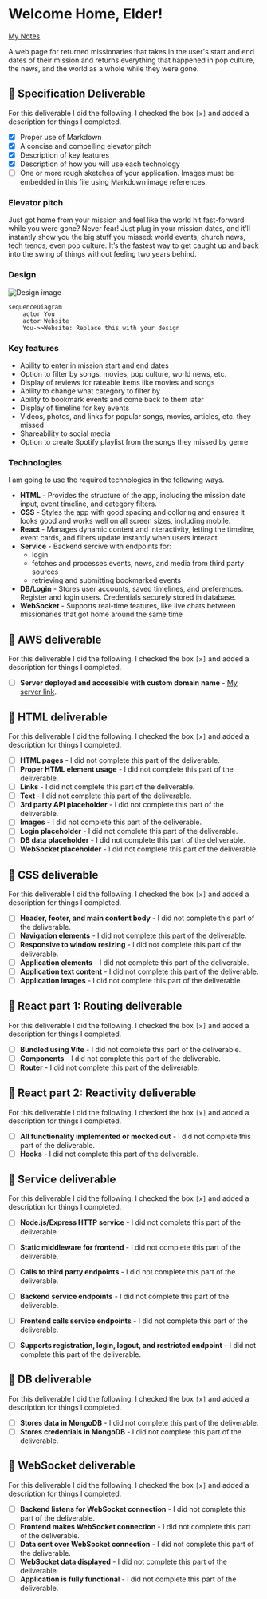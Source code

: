 # Welcome Home, Elder!

[My Notes](notes.md)

A web page for returned missionaries that takes in the user's start and end dates of their mission and returns everything that happened in pop culture, the news, and the world as a whole while they were gone.

## 🚀 Specification Deliverable

For this deliverable I did the following. I checked the box `[x]` and added a description for things I completed.

- [x] Proper use of Markdown
- [x] A concise and compelling elevator pitch
- [x] Description of key features
- [x] Description of how you will use each technology
- [ ] One or more rough sketches of your application. Images must be embedded in this file using Markdown image references.

### Elevator pitch

Just got home from your mission and feel like the world hit fast-forward while you were gone? Never fear! Just plug in your mission dates, and it’ll instantly show you the big stuff you missed: world events, church news, tech trends, even pop culture. It’s the fastest way to get caught up and back into the swing of things without feeling two years behind.

### Design

![Design image](welcomehomeelder-roughdraft.jpg)


```mermaid
sequenceDiagram
    actor You
    actor Website
    You->>Website: Replace this with your design
```

### Key features

- Ability to enter in mission start and end dates
- Option to filter by songs, movies, pop culture, world news, etc.
- Display of reviews for rateable items like movies and songs
- Ability to change what category to filter by
- Ability to bookmark events and come back to them later
- Display of timeline for key events
- Videos, photos, and links for popular songs, movies, articles, etc. they missed
- Shareability to social media
- Option to create Spotify playlist from the songs they missed by genre

### Technologies

I am going to use the required technologies in the following ways.

- **HTML** - Provides the structure of the app, including the mission date input, event timeline, and category filters.
- **CSS** - Styles the app with good spacing and colloring and ensures it looks good and works well on all screen sizes, including mobile.
- **React** - Manages dynamic content and interactivity, letting the timeline, event cards, and filters update instantly when users interact.
- **Service** - Backend sercive with endpoints for:
    - login
    - fetches and processes events, news, and media from third party sources
    - retrieving and submitting bookmarked events
- **DB/Login** - Stores user accounts, saved timelines, and preferences. Register and login users. Credentials securely stored in database.
- **WebSocket** - Supports real-time features, like live chats between missionaries that got home around the same time

## 🚀 AWS deliverable

For this deliverable I did the following. I checked the box `[x]` and added a description for things I completed.

- [ ] **Server deployed and accessible with custom domain name** - [My server link](https://yourdomainnamehere.click).

## 🚀 HTML deliverable

For this deliverable I did the following. I checked the box `[x]` and added a description for things I completed.

- [ ] **HTML pages** - I did not complete this part of the deliverable.
- [ ] **Proper HTML element usage** - I did not complete this part of the deliverable.
- [ ] **Links** - I did not complete this part of the deliverable.
- [ ] **Text** - I did not complete this part of the deliverable.
- [ ] **3rd party API placeholder** - I did not complete this part of the deliverable.
- [ ] **Images** - I did not complete this part of the deliverable.
- [ ] **Login placeholder** - I did not complete this part of the deliverable.
- [ ] **DB data placeholder** - I did not complete this part of the deliverable.
- [ ] **WebSocket placeholder** - I did not complete this part of the deliverable.

## 🚀 CSS deliverable

For this deliverable I did the following. I checked the box `[x]` and added a description for things I completed.

- [ ] **Header, footer, and main content body** - I did not complete this part of the deliverable.
- [ ] **Navigation elements** - I did not complete this part of the deliverable.
- [ ] **Responsive to window resizing** - I did not complete this part of the deliverable.
- [ ] **Application elements** - I did not complete this part of the deliverable.
- [ ] **Application text content** - I did not complete this part of the deliverable.
- [ ] **Application images** - I did not complete this part of the deliverable.

## 🚀 React part 1: Routing deliverable

For this deliverable I did the following. I checked the box `[x]` and added a description for things I completed.

- [ ] **Bundled using Vite** - I did not complete this part of the deliverable.
- [ ] **Components** - I did not complete this part of the deliverable.
- [ ] **Router** - I did not complete this part of the deliverable.

## 🚀 React part 2: Reactivity deliverable

For this deliverable I did the following. I checked the box `[x]` and added a description for things I completed.

- [ ] **All functionality implemented or mocked out** - I did not complete this part of the deliverable.
- [ ] **Hooks** - I did not complete this part of the deliverable.

## 🚀 Service deliverable

For this deliverable I did the following. I checked the box `[x]` and added a description for things I completed.

- [ ] **Node.js/Express HTTP service** - I did not complete this part of the deliverable.
- [ ] **Static middleware for frontend** - I did not complete this part of the deliverable.
- [ ] **Calls to third party endpoints** - I did not complete this part of the deliverable.
- [ ] **Backend service endpoints** - I did not complete this part of the deliverable.
- [ ] **Frontend calls service endpoints** - I did not complete this part of the deliverable.
- [ ] **Supports registration, login, logout, and restricted endpoint** - I did not complete this part of the deliverable.


## 🚀 DB deliverable

For this deliverable I did the following. I checked the box `[x]` and added a description for things I completed.

- [ ] **Stores data in MongoDB** - I did not complete this part of the deliverable.
- [ ] **Stores credentials in MongoDB** - I did not complete this part of the deliverable.

## 🚀 WebSocket deliverable

For this deliverable I did the following. I checked the box `[x]` and added a description for things I completed.

- [ ] **Backend listens for WebSocket connection** - I did not complete this part of the deliverable.
- [ ] **Frontend makes WebSocket connection** - I did not complete this part of the deliverable.
- [ ] **Data sent over WebSocket connection** - I did not complete this part of the deliverable.
- [ ] **WebSocket data displayed** - I did not complete this part of the deliverable.
- [ ] **Application is fully functional** - I did not complete this part of the deliverable.
